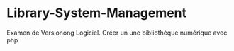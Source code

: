 # Library-System-Management
Examen de Versionong Logiciel. Créer un une bibliothèque numérique avec php
